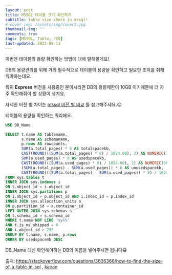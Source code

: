 ```yaml
---
layout: post
title: MSSQL 테이블 크기 확인하기
subtitle: table size check in mssql!
# cover-img: /assets/img/cover2.jpg
thumbnail-img: ''
comments: true
tags: [MSSQL, Table, 기록]
last-updated: 2021-08-13
---
```


이번엔 테이블의 용량 확인하는 방법에 대해 말해볼게요!

DB의 용량관리를 위해 거의 필수적으로 테이블의 용량을 확인하고 필요한 조치를 취해줘야하는데요.

특히 **Express**
버전을 사용중인 분이시라면 DB의 용량제한이 10GB 이기때문에 더 자주 확인해줘야 할 상황이 생겨요.

자세한 버전 별 차이는 [mssql 버전 별 비교](https://docs.microsoft.com/ko-kr/sql/sql-server/editions-and-components-of-sql-server-version-15?view=sql-server-ver15)
를 참고해주세요.😉

테이블의 용량을 확인하는 쿼리에요.

```sql
USE DB_Name

SELECT t.name AS tablename,
	   s.name AS schemaname,
	   p.rows AS rowcounts,
	   SUM(a.total_pages) * 8 AS totalspacekb,
	   CAST(ROUND(((SUM(a.total_pages) * 8) / 1024.00), 2) AS NUMERIC(36, 2)) AS totalspacemb,
	   SUM(a.used_pages) * 8 AS usedspacekb,
	   CAST(ROUND(((SUM(a.used_pages) * 8) / 1024.00), 2) AS NUMERIC(36, 2)) AS usedspacemb,
	   (SUM(a.total_pages) - SUM(a.used_pages)) * 8 AS unusedspacekb,
	   CAST(ROUND(((SUM(a.total_pages) - SUM(a.used_pages)) * 8) / 1024.00, 2) AS NUMERIC(36, 2)) AS unusedspacemb
FROM sys.tables t
INNER JOIN sys.indexes i
ON t.object_id = i.object_id
INNER JOIN sys.partitions p
ON i.object_id = p.object_id AND i.index_id = p.index_id
INNER JOIN sys.allocation_units a
ON p.partition_id = a.container_id
LEFT OUTER JOIN sys.schemas s
ON t.schema_id = s.schema_id
WHERE t.name NOT LIKE 'sys%'
AND t.is_ms_shipped = 0
AND i.object_id > 255
GROUP BY t.name, s.name, p.rows
ORDER BY usedspacemb DESC
```

DB_Name 대신 확인해야하는 DB의 이름을 넣어주시면 됩니다😀

출처: <https://stackoverflow.com/questions/3606366/how-to-find-the-size-of-a-table-in-sql>
, [kairan](https://stackoverflow.com/users/1342249/kairan)
